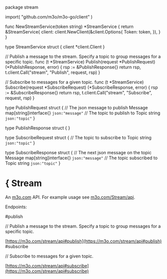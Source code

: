 package stream

import(
	"github.com/m3o/m3o-go/client"
)

func NewStreamService(token string) *StreamService {
	return &StreamService{
		client: client.NewClient(&client.Options{
			Token: token,
		}),
	}
}

type StreamService struct {
	client *client.Client
}


// Publish a message to the stream. Specify a topic to group messages for a specific topic.
func (t *StreamService) Publish(request *PublishRequest) (*PublishResponse, error) {
	rsp := &PublishResponse{}
	return rsp, t.client.Call("stream", "Publish", request, rsp)
}

// Subscribe to messages for a given topic.
func (t *StreamService) Subscribe(request *SubscribeRequest) (*SubscribeResponse, error) {
	rsp := &SubscribeResponse{}
	return rsp, t.client.Call("stream", "Subscribe", request, rsp)
}




type PublishRequest struct {
  // The json message to publish
  Message map[string]interface{} `json:"message"`
  // The topic to publish to
  Topic string `json:"topic"`
}

type PublishResponse struct {
}

type SubscribeRequest struct {
  // The topic to subscribe to
  Topic string `json:"topic"`
}

type SubscribeResponse struct {
  // The next json message on the topic
  Message map[string]interface{} `json:"message"`
  // The topic subscribed to
  Topic string `json:"topic"`
}

# { Stream

An [m3o.com](https://m3o.com) API. For example usage see [m3o.com/Stream/api](https://m3o.com/Stream/api).

Endpoints:

#publish

// Publish a message to the stream. Specify a topic to group messages for a specific topic.


[https://m3o.com/stream/api#publish](https://m3o.com/stream/api#publish)
#subscribe

// Subscribe to messages for a given topic.


[https://m3o.com/stream/api#subscribe](https://m3o.com/stream/api#subscribe)
